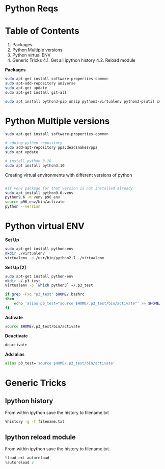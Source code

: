 # Python Reqs

# Table of Contents
 1. Packages
 2. Python Multiple versions
 3. Python virtual ENV
 4. Generic Tricks
  4.1. Get all ipython history
  4.2. Reload module


**Packages**
```bash
sudo apt-get install software-properties-common
sudo apt-add-repository universe
sudo apt-get update
sudo apt-get install git-all

sudo apt install python3-pip unzip python3-virtualenv python3-psutil xvfb -y
```
# Python Multiple versions

```bash
sudo apt-get install software-properties-common

# adding python repository 
sudo add-apt-repository ppa:deadsnakes/ppa
sudo apt update

# install python 3.10
sudo apt install python3.10
```

Creating virtual environments with different versions of python

```bash

#if venv package for that version is not installed already
sudo apt install python9.6-venv
python9.6 -m venv p96_env
source p96_env/bin/activate
python --version

```


# Python virtual ENV

**Set Up**
```bash
sudo apt-get install python-env
mkdir ./virtualenv
virtualenv -p /usr/bin/python2.7 ./virtualenv
```

**Set Up [2]**
```bash
sudo apt-get install python-env
mkdir ~/.p3_test
virtualenv -p `which python3` ~/.p3_test

if grep -Fxq "p3_test" $HOME/.bashrc
then
	echo 'alias p3_test="source $HOME/.p3_test/bin/activate"' >> $HOME/.bashrc
fi
```


**Activate**
```bash
source $HOME/.p3_test/bin/activate
```

**Deactivate**
```bash
deactivate
```

**Add alias**
```bash
alias p3_test='source $HOME/.p3_test/bin/activate'

```
# Generic Tricks

## Ipython history

From within ipython save the history to filename.txt
```bash
%history -g -f filename.txt
```

## Ipython reload module

From within ipython save the history to filename.txt
```python
%load_ext autoreload
%autoreload 2
```
